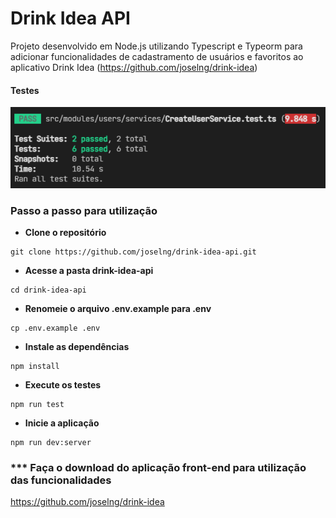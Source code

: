 # Drink Idea API

Projeto desenvolvido em Node.js utilizando Typescript e Typeorm para adicionar funcionalidades de cadastramento de usuários e favoritos ao aplicativo Drink Idea (https://github.com/joselng/drink-idea)

#### Testes
<img alt="screenshot" src="https://github.com/joselng/drink-idea-api/blob/main/src/screenshot_1.png">

### Passo a passo para utilização

-  **Clone o repositório**
```
git clone https://github.com/joselng/drink-idea-api.git
```

-  **Acesse a pasta drink-idea-api**
```
cd drink-idea-api
```

-  **Renomeie o arquivo .env.example para .env**
```
cp .env.example .env
```

-  **Instale as dependências**
```
npm install
```

-  **Execute os testes**
```
npm run test
```

-  **Inicie a aplicação**
```
npm run dev:server
```

### *** Faça o download do aplicação front-end para utilização das funcionalidades

https://github.com/joselng/drink-idea


